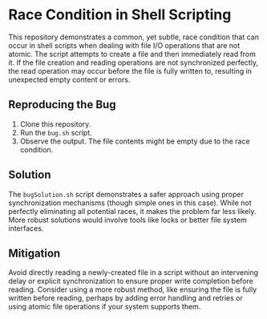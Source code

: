 # Race Condition in Shell Scripting

This repository demonstrates a common, yet subtle, race condition that can occur in shell scripts when dealing with file I/O operations that are not atomic. The script attempts to create a file and then immediately read from it.  If the file creation and reading operations are not synchronized perfectly, the read operation may occur before the file is fully written to, resulting in unexpected empty content or errors.

## Reproducing the Bug

1. Clone this repository.
2. Run the `bug.sh` script.
3. Observe the output. The file contents might be empty due to the race condition.

## Solution

The `bugSolution.sh` script demonstrates a safer approach using proper synchronization mechanisms (though simple ones in this case).  While not perfectly eliminating all potential races, it makes the problem far less likely. More robust solutions would involve tools like locks or better file system interfaces.

## Mitigation

Avoid directly reading a newly-created file in a script without an intervening delay or explicit synchronization to ensure proper write completion before reading. Consider using a more robust method, like ensuring the file is fully written before reading, perhaps by adding error handling and retries or using atomic file operations if your system supports them.